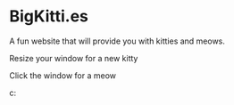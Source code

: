 # BigKitti.es

A fun website that will provide you with kitties and meows.

Resize your window for a new kitty

Click the window for a meow

c:
